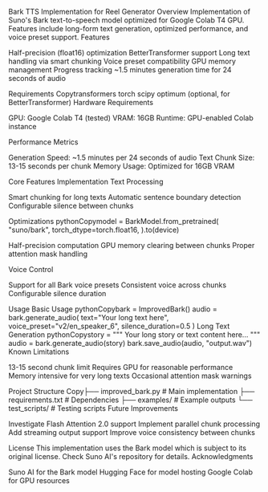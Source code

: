 Bark TTS Implementation for Reel Generator
Overview
Implementation of Suno's Bark text-to-speech model optimized for Google Colab T4 GPU. Features include long-form text generation, optimized performance, and voice preset support.
Features

Half-precision (float16) optimization
BetterTransformer support
Long text handling via smart chunking
Voice preset compatibility
GPU memory management
Progress tracking
~1.5 minutes generation time for 24 seconds of audio

Requirements
Copytransformers
torch
scipy
optimum (optional, for BetterTransformer)
Hardware Requirements

GPU: Google Colab T4 (tested)
VRAM: 16GB
Runtime: GPU-enabled Colab instance

Performance Metrics

Generation Speed: ~1.5 minutes per 24 seconds of audio
Text Chunk Size: 13-15 seconds per chunk
Memory Usage: Optimized for 16GB VRAM

Core Features Implementation
Text Processing

Smart chunking for long texts
Automatic sentence boundary detection
Configurable silence between chunks

Optimizations
pythonCopymodel = BarkModel.from_pretrained(
    "suno/bark",
    torch_dtype=torch.float16,
).to(device)

Half-precision computation
GPU memory clearing between chunks
Proper attention mask handling

Voice Control

Support for all Bark voice presets
Consistent voice across chunks
Configurable silence duration

Usage
Basic Usage
pythonCopybark = ImprovedBark()
audio = bark.generate_audio(
    text="Your long text here",
    voice_preset="v2/en_speaker_6",
    silence_duration=0.5
)
Long Text Generation
pythonCopystory = """
Your long story or text content here...
"""
audio = bark.generate_audio(story)
bark.save_audio(audio, "output.wav")
Known Limitations

13-15 second chunk limit
Requires GPU for reasonable performance
Memory intensive for very long texts
Occasional attention mask warnings

Project Structure
Copy├── improved_bark.py      # Main implementation
├── requirements.txt      # Dependencies
├── examples/            # Example outputs
└── test_scripts/        # Testing scripts
Future Improvements

Investigate Flash Attention 2.0 support
Implement parallel chunk processing
Add streaming output support
Improve voice consistency between chunks

License
This implementation uses the Bark model which is subject to its original license. Check Suno AI's repository for details.
Acknowledgments

Suno AI for the Bark model
Hugging Face for model hosting
Google Colab for GPU resources

